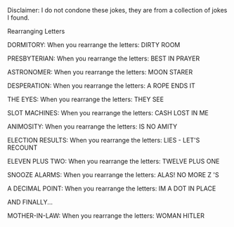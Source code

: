 Disclaimer: I do not condone these jokes, they are from a collection of jokes I found.

Rearranging Letters

DORMITORY: 
When you rearrange the letters: 
DIRTY ROOM 

PRESBYTERIAN: 
When you rearrange the letters: 
BEST IN PRAYER 

ASTRONOMER: 
When you rearrange the letters: 
MOON STARER 

DESPERATION: 
When you rearrange the letters: 
A ROPE ENDS IT 

THE EYES: 
When you rearrange the letters: 
THEY SEE 

SLOT MACHINES: 
When you rearrange the letters: 
CASH LOST IN ME 

ANIMOSITY: 
When you rearrange the letters: 
IS NO AMITY 

ELECTION RESULTS: 
When you rearrange the letters: 
LIES - LET'S RECOUNT
 
ELEVEN PLUS TWO: 
When you rearrange the letters: 
TWELVE PLUS ONE

SNOOZE ALARMS: 
When you rearrange the letters: 
ALAS! NO MORE Z 'S 

A DECIMAL POINT: 
When you rearrange the letters: 
IM A DOT IN PLACE 

AND FINALLY...

MOTHER-IN-LAW: 
When you rearrange the letters: 
WOMAN HITLER

